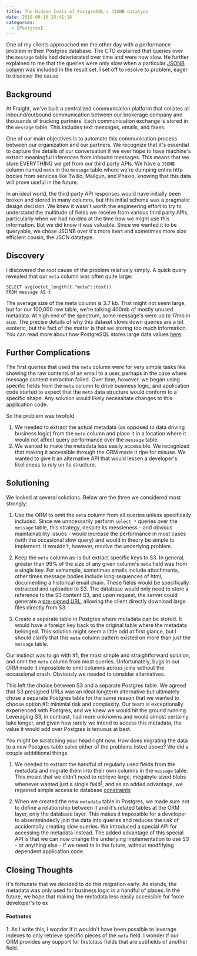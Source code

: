 ```yaml
---
title: The Hidden Costs of PostgreSQL's JSONB datatype
date: 2018-09-16 15:41:16
categories:
  - [Postgres]
---
```


One of my clients approached me the other day with a performance problem in their Postgres database. The CTO explained that queries over the `message` table had deteriorated over time and were now slow. He further explained to me that the queries were only slow when a particular [JSONB column](https://www.postgresql.org/docs/9.4/static/datatype-json.html) was included in the result set. I set off to resolve to problem, eager to discover the cause

## Background

At Fraight, we've built a centralized communication platform that collates all inbound/outbound communication between our brokerage company and thousands of trucking partners. Each communication exchange is stored in the `message` table. This includes text messages, emails, and faxes.

One of our main objectives is to automate this communication process between our organization and our partners. We recognize that it's essential to capture the details of our conversation if we ever hope to have machine's extract meaningful inferences from inbound messages. This means that we store EVERYTHING we get from our third party APIs. We have a `JSONB` column named `meta` in the `message` table where we're dumping entire http bodies from services like Twilio, Mailgun, and Phaxio, knowing that this data will prove useful in the future.

In an ideal world, the third party API responses would have initially been broken and stored in many columns, but this initial schema was a pragmatic design decision. We knew it wasn't worth the engineering effort to try to understand the multitude of fields we receive from various third party APIs, particularly when we had no idea at the time how we might use this information. But we did know it was valuable. Since we wanted it to be queryable, we chose JSONB over it's more inert and sometimes more size efficient cousin, the JSON datatype.

## Discovery

I discovered the root cause of the problem relatively simply. A quick query revealed that our `meta` column was often quite large:

```
SELECT avg(octet_length(t."meta"::text))
FROM message AS t
```

The average size of the meta column is 3.7 kb. That might not seem large, but for our 100,000 row table, we're talking 400mb of mostly unused metadata. At high end of the spectrum, some message's were up to 17mb in size. The precise details of why this dataset slows down queries are a bit esoteric, but the fact of the matter is that we storing too much information. You can read more about how PostgreSQL stores large data values [here](https://www.postgresql.org/docs/9.5/static/storage-toast.html).

## Further Complications

The first queries that used the `meta` column were for very simple tasks like showing the raw contents of an email to a user, perhaps in the case where message content extraction failed. Over time, however, we began using specific fields from the `meta` column to drive business logic, and application code started to expect that the `meta` data structure would conform to a specific shape. Any solution would likely necessitate changes to this application code.

So the problem was twofold

1. We needed to extract the actual metadata (as opposed to data driving business logic) from the `meta` column and place it in a location where it would not affect query performance over the `message` table.
2. We wanted to make the metadata less easily accessible. We recognized that making it accessible through the ORM made it ripe for misuse. We wanted to give it an alternative API that would lessen a developer's likelieness to rely on its structure. 

## Solutioning

We looked at several solutions. Below are the three we considered most strongly:

1. Use the ORM to omit the `meta` column from all queries unless specifically included. Since we unncessarily perform `select *` queries over the `message` table, this strategy, despite its messieness - and obvious maintainability issues - would increase the performance in most cases (with the occasional slow query) and would in theory be simple to implement. It wouldn't, however, resolve the underlying problem.

2. Keep the `meta` column as-is but extract specific keys to S3. In general, greater than 99% of the size of any given column's `meta` field was from a single key. For exmample, sometimes emails include attachments, other times message bodies include long sequences of html, documenting a historical email chain. These fields would be specifically extracted and uploaded to S3. The database would only need to store a reference to the S3 content S3, and upon request, the server could generate a [pre-signed URL](https://docs.aws.amazon.com/AmazonS3/latest/dev//ShareObjectPreSignedURL.html), allowing the client directly download large files directly from S3.

3. Create a separate table in Postgres where metadata can be stored. It would have a foreign key back to the original table where the metadata belonged. This solution might seem a little odd at first glance, but I should clarify that this `meta` column pattern existed on more than just the `message` table.

Our instinct was to go with #1, the most simple and straightforward solution, and omit the `meta` column from most queries. Unfortunately, bugs in our ORM made it impossible to omit columns across joins without the occassional crash. Obviously we needed to consider alternatives.

This left the choice between S3 and a separate Postgres table. We agreed that S3 presigned URLs was an ideal longterm alternative but ultimately chose a separate Postgres table for the same reason that we wanted to choose option #1: minimial risk and complexity. Our team is exceptionally experienced with Postgres, and we knew we would hit the ground running. Leveraging S3, in contrast, had more unknowns and would almost certainly take longer, and given how rarely we intend to access this metadata, the value it would add over Postgres is tenuous at best.

You might be scratching your head right now. How does migrating the data to a new Postgres table solve either of the problems listed above? We did a couple addditional things. 

1. We needed to extract the handful of regularly used fields from the metadata and migrate them into their own columns in the `message` table. This meant that we didn't need to retrieve large, megabyte sized blobs whenever wanted just a single field<sup>[1](#footnote1)</sup>, and as an added advantage, we regained simple access to database [constraints](https://www.postgresql.org/docs/9.4/static/ddl-constraints.html)

2. When we created the new `metadata` table in Postgres, we made sure not to define a relationship between it and it's related tables at the ORM layer, only the database layer. This makes it impossible for a developer to absentmindedly join the data into queries and reduces the risk of accidentally creating slow queries. We introduced a special API for accessing the metadata instead. The added advantage of this special API is that we can now change the underlying implementation to use S3 - or anything else - if we need to in the future, without modfifying dependent application code.

## Closing Thoughts

It's fortunate that we decided to do this migration early. As stands, the metadata was only used for business logic in a handful of places. In the future, we hope that making the metadata less easily accessible for force developer's to ex

#### Footnotes

<a name="footnote1">1</a>: As I write this, I wonder if it wouldn't have been possible to leverage indexes to only retrieve specific pieces of the `meta` field. I wonder if our ORM provides any support for firstclass fields that are subfields of another field.
